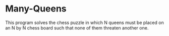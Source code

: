 # Many-Queens
This program solves the chess puzzle in which N queens must be placed on an N by N chess board such that none of them threaten another one.
